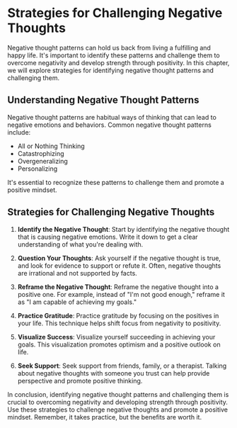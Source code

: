 Strategies for Challenging Negative Thoughts
===================================================================================

Negative thought patterns can hold us back from living a fulfilling and happy life. It's important to identify these patterns and challenge them to overcome negativity and develop strength through positivity. In this chapter, we will explore strategies for identifying negative thought patterns and challenging them.

Understanding Negative Thought Patterns
---------------------------------------

Negative thought patterns are habitual ways of thinking that can lead to negative emotions and behaviors. Common negative thought patterns include:

* All or Nothing Thinking
* Catastrophizing
* Overgeneralizing
* Personalizing

It's essential to recognize these patterns to challenge them and promote a positive mindset.

Strategies for Challenging Negative Thoughts
--------------------------------------------

1. **Identify the Negative Thought**: Start by identifying the negative thought that is causing negative emotions. Write it down to get a clear understanding of what you're dealing with.

2. **Question Your Thoughts**: Ask yourself if the negative thought is true, and look for evidence to support or refute it. Often, negative thoughts are irrational and not supported by facts.

3. **Reframe the Negative Thought**: Reframe the negative thought into a positive one. For example, instead of "I'm not good enough," reframe it as "I am capable of achieving my goals."

4. **Practice Gratitude**: Practice gratitude by focusing on the positives in your life. This technique helps shift focus from negativity to positivity.

5. **Visualize Success**: Visualize yourself succeeding in achieving your goals. This visualization promotes optimism and a positive outlook on life.

6. **Seek Support**: Seek support from friends, family, or a therapist. Talking about negative thoughts with someone you trust can help provide perspective and promote positive thinking.

In conclusion, identifying negative thought patterns and challenging them is crucial to overcoming negativity and developing strength through positivity. Use these strategies to challenge negative thoughts and promote a positive mindset. Remember, it takes practice, but the benefits are worth it.
